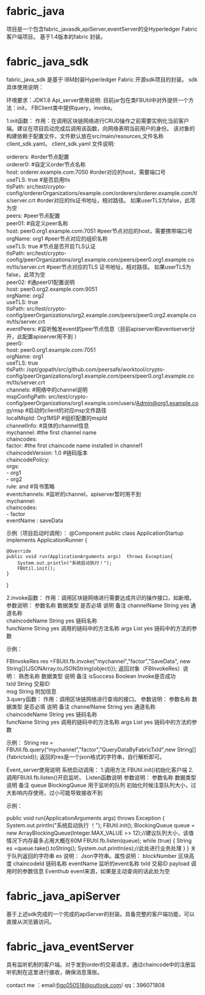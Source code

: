 # fabric_java
项目是一个包含fabric_javasdk,apiServer,eventServer的全Hyperledger Fabric客户端项目。
基于1.4版本的fabric 封装。


# fabric_java_sdk
fabric_java_sdk 是基于  IBM封装Hyperledger Fabric 开源sdk项目的封装。 
sdk 具体使用说明：

环境要求：JDK1.8 
Api_server使用说明:
目前jar包在类FBUtil中对外提供一个方法：init，
FBClient类中提供query，invoke。


1.init函数：
作用：在调用区块链网络进行CRUD操作之前需要实例化当前客户端。建议在项目启动完成后调用该函数，向网络表明当前用户的身份。
该对象的构建依赖于配置文件，文件默认放在src/main/resources,文件名称client_sdk.yaml。
 client_sdk.yaml 文件说明:



orderers: #order节点配置  
  orderer0: #自定义order节点名称  
    host: orderer.example.com:7050 #order对应的host，需要端口号  
    useTLS: true #是否启用tls  
    tlsPath: src/test/crypto-config/ordererOrganizations/example.com/orderers/orderer.example.com/tls/server.crt #order对应的tls证书地址，相对路径。 如果userTLS为false，此项为空  
peers: #peer节点配置  
  peer01: #自定义peer名称  
    host: peer0.org1.example.com:7051 #peer节点对应的host，需要携带端口号  
    orgName: org1 #peer节点对应的组织名称  
    useTLS: true #节点是否开启TLS认证  
    tlsPath: src/test/crypto-config/peerOrganizations/org1.example.com/peers/peer0.org1.example.com/tls/server.crt #peer节点对应的TLS 证书地址，相对路径。 如果userTLS为false，此项为空  
  peer02: #通peer01配置说明  
    host: peer0.org2.example.com:9051  
    orgName: org2  
    useTLS: true  
    tlsPath: src/test/crypto-config/peerOrganizations/org2.example.com/peers/peer0.org2.example.com/tls/server.crt  
eventPeers: #监听触发event的peer节点信息（目前apiserver和eventserver分开，此配置apiserver用不到  ）  
  peer0:  
    host: peer0.org1.example.com:7051  
    orgName: org1  
    useTLS: true  
    tlsPath: /opt/gopath/src/github.com/peersafe/worktool/crypto-config/peerOrganizations/org1.example.com/peers/peer0.org1.example.com/tls/server.crt  
channels: #网络中的channel说明  
  mspConfigPath: src/test/crypto-config/peerOrganizations/org1.example.com/users/Admin@org1.example.com/msp #启动的client的对应msp文件路径  
  localMspId:          Org1MSP #组织配置的mspId  
  channelInfo: #具体的channel信息  
    mychannel:  #the first channel name  
      chaincodes:  
        factor: #the first chaincode name installed in channel1  
          chaincodeVersion:    1.0 #链码版本  
          chaincodePolicy:  
            orgs:  
            - org1  
            - org2  
            rule: and #背书策略  
eventchannels: #监听的channel，apiserver暂时用不到  
  mychannel:  
    chaincodes:  
    - factor  
eventName : saveData  





示例（项目启动时调用）：
@Component
public class ApplicationStartup implements ApplicationRunner {

    @Override
    public void run(ApplicationArguments args)  throws Exception{
        System.out.println("系统启动执行！");
        FBUtil.init();
    }
}


2.invoke函数：
作用：调用区块链网络进行需要达成共识的操作接口，如新增。
参数说明：
参数名称	数据类型	是否必填	说明	备注
channelName	String	yes	通道名称	
chaincodeName	String	yes	链码名称	
funcName	String	yes	调用的链码中的方法名称	
args	List<String>	yes	链码中的方法的参数	


示例：

FBInvokeRes res =FBUtil.fb.invoke("mychannel","factor","SaveData", new String[]{JSONArray.toJSONString(object)});
返回对象（FBInvokeRes）说明：
熟悉名称	数据类型	说明	备注
isSuccess	Boolean	Invoke是否成功	
txId	String	交易ID	
msg	String	附加信息	
3.query函数：
作用：调用区块链网络进行查询的接口。
参数说明：
参数名称	数据类型	是否必填	说明	备注
channelName	String	yes	通道名称	
chaincodeName	String	yes	链码名称	
funcName	String	yes	调用的链码中的方法名称	
args	List<String>	yes	链码中的方法的参数	

示例：
String res =  FBUtil.fb.query(“mychannel”,"factor","QueryDataByFabricTxId",new String[] {fabrictxid});
返回的res是一个json格式的字符串，自行解析即可。



Event_server使用说明
系统启动调用：
1.调用方法 FBUtil.init()初始化客户端
2.调用FBUtil.fb.listen()开启监听。
Listen函数说明
参数说明：
参数名称	数据类型	说明	备注
queue
	BlockingQueue
	用于监听的队列	初始化时候注意队列大小，过大影响内存使用，过小可能导致接收不到


示例：

public void run(ApplicationArguments args)  throws Exception {
    System.out.println("系统启动执行 ！");
    FBUtil.init();
    BlockingQueue queue = new ArrayBlockingQueue(Integer.MAX_VALUE >> 12);//建议队列大小，该值情况下内存最多占用大概在60M
    FBUtil.fb.listen(queue);
    while (true) {
        String es =queue.take().toString();
        System.out.println(es);//此处进行业务处理
    }
}
关于队列返回的字符串 es 说明：
Json字符串。属性说明：
blockNumber 区块高度
chaincodeId 链码名称
eventName 监听的event名称
txId 交易ID
payload 调用时的参数信息
Eventhub event来源，如果是主动查询的话此处为空

# fabric_java_apiServer
基于上述sdk完成的一个完成的apiServer的封装。具备完整的客户端功能，可以直接从浏览器访问。

# fabric_java_eventServer
具有监听机制的客户端。对于发到order的交易请求，通过chaincode中的注册监听机制在这里进行接收，确保消息落账。

contact me ：email:figo050518@outlook.com/ qq：396071808






